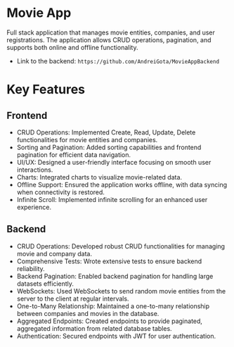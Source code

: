 # Movie App
   Full stack application that manages movie entities, companies, and user registrations. The application allows CRUD operations, pagination, and supports both online and offline functionality.
   - Link to the backend: ```https://github.com/AndreiGota/MovieAppBackend```

# Key Features

## Frontend
- CRUD Operations: Implemented Create, Read, Update, Delete functionalities for movie entities and companies.
- Sorting and Pagination: Added sorting capabilities and frontend pagination for efficient data navigation.
- UI/UX: Designed a user-friendly interface focusing on smooth user interactions.
- Charts: Integrated charts to visualize movie-related data.
- Offline Support: Ensured the application works offline, with data syncing when connectivity is restored.
- Infinite Scroll: Implemented infinite scrolling for an enhanced user experience.

## Backend
- CRUD Operations: Developed robust CRUD functionalities for managing movie and company data.
- Comprehensive Tests: Wrote extensive tests to ensure backend reliability.
- Backend Pagination: Enabled backend pagination for handling large datasets efficiently.
- WebSockets: Used WebSockets to send random movie entities from the server to the client at regular intervals.
- One-to-Many Relationship: Maintained a one-to-many relationship between companies and movies in the database.
- Aggregated Endpoints: Created endpoints to provide paginated, aggregated information from related database tables.
- Authentication: Secured endpoints with JWT for user authentication.
